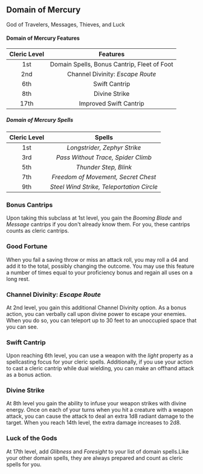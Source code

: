 ## Domain of Mercury

God of Travelers, Messages, Thieves, and Luck

#### Domain of Mercury Features

| Cleric Level |                  Features                   |
| :----------: | :-----------------------------------------: |
|     1st      | Domain Spells, Bonus Cantrip, Fleet of Foot |
|     2nd      |      Channel Divinity: _Escape Route_       |
|     6th      |                Swift Cantrip                |
|     8th      |                Divine Strike                |
|     17th     |           Improved Swift Cantrip            |

##### Domain of Mercury Spells

| Cleric Level |                  Spells                   |
| :----------: | :---------------------------------------: |
|     1st      |       _Longstrider, Zephyr Strike_        |
|     3rd      |    _Pass Without Trace, Spider Climb_     |
|     5th      |           _Thunder Step, Blink_           |
|     7th      |    _Freedom of Movement, Secret Chest_    |
|     9th      | _Steel Wind Strike, Teleportation Circle_ |

### Bonus Cantrips

Upon taking this subclass at 1st level, you gain the _Booming Blade_ and _Message_ cantrips if you don't already know them. For you, these cantrips counts as cleric cantrips.

### Good Fortune

When you fail a saving throw or miss an attack roll, you may roll a d4 and add it to the total, possibly changing the outcome. You may use this feature a number of times equal to your proficiency bonus and regain all uses on a long rest.

### Channel Divinity: _Escape Route_

At 2nd level, you gain this additional Channel Divinity option. As a bonus action, you can verbally call upon divine power to escape your enemies. When you do so, you can teleport up to 30 feet to an unoccupied space that you can see.

### Swift Cantrip

Upon reaching 6th level, you can use a weapon with the _light_ property as a spellcasting focus for your cleric spells. Additionally, if you use your action to cast a cleric cantrip while dual wielding, you can make an offhand attack as a bonus action.

### Divine Strike

At 8th level you gain the ability to infuse your weapon strikes with divine energy. Once on each of your turns when you hit a creature with a weapon attack, you can cause the attack to deal an extra 1d8 radiant damage to the target. When you reach 14th level, the extra damage increases to 2d8.

### Luck of the Gods

At 17th level, add _Glibness_ and _Foresight_ to your list of domain spells.Like your other domain spells, they are always prepared and count as cleric spells for you.
